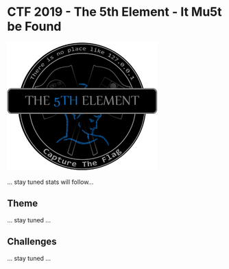 # CTF 2019 - The 5th Element - It Mu5t be Found

![logo](img/logo.png)

... stay tuned stats will follow...

## Theme
... stay tuned ...

## Challenges
... stay tuned ...
